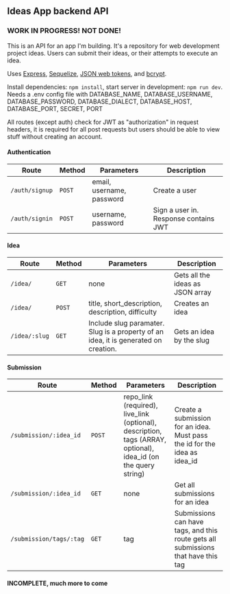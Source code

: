## Ideas App backend API

### WORK IN PROGRESS! NOT DONE!

This is an API for an app I'm building. It's a repository for web development project ideas. Users can submit their ideas, or their attempts to execute an idea.

Uses [Express](https://github.com/expressjs/express), [Sequelize](https://github.com/sequelize/sequelize), [JSON web tokens](https://github.com/auth0/node-jsonwebtoken), and [bcrypt](https://github.com/kelektiv/node.bcrypt.js).

Install dependencies: `npm install`, start server in development: `npm run dev`. Needs a .env config file with DATABASE_NAME, DATABASE_USERNAME, DATABASE_PASSWORD, DATABASE_DIALECT, DATABASE_HOST, DATABASE_PORT, SECRET, PORT

All routes (except auth) check for JWT as "authorization" in request headers, it is required for all post requests but users should be able to view stuff without creating an account.

#### Authentication

Route | Method | Parameters | Description
----- | ------ | ---------- | -----------
`/auth/signup` | `POST` | email, username, password | Create a user
`/auth/signin` | `POST` | username, password | Sign a user in. Response contains JWT

#### Idea

Route | Method | Parameters | Description
----- | ------ | ---------- | -----------
`/idea/` | `GET` | none | Gets all the ideas as JSON array
`/idea/` | `POST` | title, short_description, description, difficulty | Creates an idea
`/idea/:slug` | `GET` | Include slug paramater. Slug is a property of an idea, it is generated on creation. | Gets an idea by the slug

#### Submission

Route | Method | Parameters | Description
----- | ------ | ---------- | -----------
`/submission/:idea_id` | `POST` | repo_link (required), live_link (optional), description, tags (ARRAY, optional), idea_id (on the query string) | Create a submission for an idea. Must pass the id for the idea as idea_id
`/submission/:idea_id` | `GET` | none | Get all submissions for an idea
`/submission/tags/:tag` | `GET` | tag | Submissions can have tags, and this route gets all submissions that have this tag

#### INCOMPLETE, much more to come